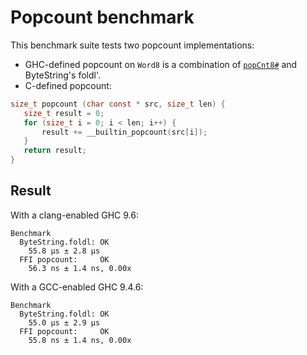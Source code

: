 # Popcount benchmark

This benchmark suite tests two popcount implementations:

* GHC-defined popcount on `Word8` is a combination of [`popCnt8#`](https://hackage.haskell.org/package/base-4.19.1.0/docs/GHC-Exts.html#v:popCnt8-35-) and ByteString's foldl'.
* C-defined popcount:

```c
size_t popcount (char const * src, size_t len) {
   size_t result = 0; 
   for (size_t i = 0; i < len; i++) {
       result += __builtin_popcount(src[i]);
   }
   return result;
}
```

## Result

With a clang-enabled GHC 9.6:

```
Benchmark
  ByteString.foldl: OK
    55.8 μs ± 2.8 μs
  FFI popcount:     OK
    56.3 ns ± 1.4 ns, 0.00x
```

With a GCC-enabled GHC 9.4.6:

```
Benchmark
  ByteString.foldl: OK
    55.0 μs ± 2.9 μs
  FFI popcount:     OK
    55.8 ns ± 1.4 ns, 0.00x
```
